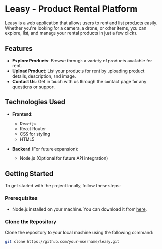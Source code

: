 # Leasy - Product Rental Platform

Leasy is a web application that allows users to rent and list products easily. Whether you're looking for a camera, a drone, or other items, you can explore, list, and manage your rental products in just a few clicks.

## Features

- **Explore Products**: Browse through a variety of products available for rent.
- **Upload Product**: List your products for rent by uploading product details, description, and image.
- **Contact Us**: Get in touch with us through the contact page for any questions or support.

## Technologies Used

- **Frontend**:
  - React.js
  - React Router
  - CSS for styling
  - HTML5
  
- **Backend** (For future expansion):
  - Node.js (Optional for future API integration)

## Getting Started

To get started with the project locally, follow these steps:

### Prerequisites

- Node.js installed on your machine. You can download it from [here](https://nodejs.org/).

### Clone the Repository

Clone the repository to your local machine using the following command:

```bash
git clone https://github.com/your-username/leasy.git
